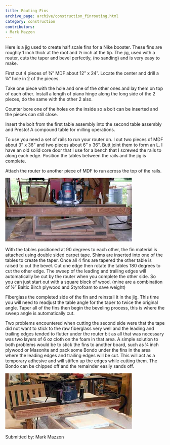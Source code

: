 ```yaml
---
title: Routing Fins
archive_page: archive/construction_finrouting.html
category: construction
contributors:
- Mark Mazzon
---
```

Here is a jig used to create half scale fins for a Nike booster. These fins are roughly 1 inch thick at the root and ½ inch at the tip. The jig, used with a router, cuts the taper and bevel perfectly, (no sanding) and is very easy to make.

First cut 4 pieces of ¾” MDF about 12” x 24”. Locate the center and drill a ¼” hole in 2 of the pieces.

Take one piece with the hole and one of the other ones and lay them on top of each other. Install a length of piano hinge along the long side of the 2 pieces, do the same with the other 2 also.

Counter bore one of the holes on the inside so a bolt can be inserted and the pieces can still close.

Insert the bolt from the first table assembly into the second table assembly and Presto! A compound table for milling operations.

To use you need a set of rails to run your router on. I cut two pieces of MDF about 3” x 36” and two pieces about 6” x 36”. Butt joint them to form an L. I have an old solid core door that I use for a bench that I screwed the rails to along each edge. Position the tables between the rails and the jig is complete.

Attach the router to another piece of MDF to run across the top of the rails.

![](/images/finrouting_sideview.jpg)

With the tables positioned at 90 degrees to each other, the fin material is attached using double sided carpet tape. Shims are inserted into one of the tables to create the taper. Once all 4 fins are tapered the other table is raised to cut the bevel. Cut one edge then rotate the tables 180 degrees to cut the other edge. The sweep of the leading and trailing edges will automatically be cut by the router when you complete the other side. So you can just start out with a square block of wood. (mine are a combination of ½” Baltic Birch plywood and Styrofoam to save weight)

Fiberglass the completed side of the fin and reinstall it in the jig. This time you will need to readjust the table angle for the taper to twice the original angle. Taper all of the fins then begin the beveling process, this is where the sweep angle is automatically cut.

Two problems encountered when cutting the second side were that the tape did not want to stick to the raw fiberglass very well and the leading and trailing edges tended to flutter under the router bit as all that was necessary was two layers of 6 oz cloth on the foam in that area. A simple solution to both problems would be to stick the fins to another board, such as ¼ inch plywood or Masonite and pack some Bondo under the fins in the area where the leading edges and trailing edges will be cut. This will act as a temporary adhesive and will stiffen up the edges while cutting them. The Bondo can be chipped off and the remainder easily sands off.

![](/images/finrouting_inuse.jpg)

Submitted by: Mark Mazzon

